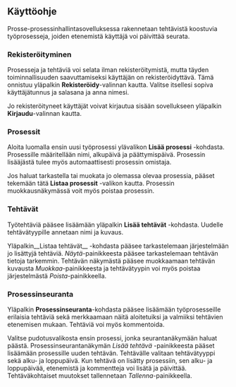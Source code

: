 ## Käyttöohje

Prosse-prosessinhallintasovelluksessa rakennetaan tehtävistä koostuvia työprosesseja, joiden etenemistä käyttäjä voi päivittää seurata. 

### Rekisteröityminen
Prosesseja ja tehtäviä voi selata ilman rekisteröitymistä, mutta täyden toiminnallisuuden saavuttamiseksi käyttäjän on rekisteröidyttävä. Tämä onnistuu yläpalkin __Rekisteröidy__-valinnan kautta. Valitse itsellesi sopiva käyttäjätunnus ja salasana ja anna nimesi.

Jo rekisteröityneet käyttäjät voivat kirjautua sisään sovellukseen yläpalkin __Kirjaudu__-valinnan kautta. 

### Prosessit
Aloita luomalla ensin uusi työprosessi ylävalikon __Lisää prosessi__ -kohdasta. Prosessille määritellään nimi, alkupäivä ja päättymispäivä. Prosessin lisääjästä tulee myös automaattisesti prosessin omistaja. 

Jos haluat tarkastella tai muokata jo olemassa olevaa prosessia, pääset tekemään tätä __Listaa prosessit__ -valikon kautta. Prosessin muokkausnäkymässä voit myös poistaa prosessin.

### Tehtävät
Työtehtäviä pääsee lisäämään yläpalkin __Lisää tehtävät__ -kohdasta. Uudelle tehtävätyypille annetaan nimi ja kuvaus. 

Yläpalkin__Listaa tehtävät__ -kohdasta pääsee tarkastelemaan järjestelmään jo lisättyjä tehtäviä. _Näytä_-painikkeesta pääsee tarkastelemaan tehtävän tietoja tarkemmin. Tehtävän näkymästä pääsee muokkaamaan tehtävän kuvausta _Muokkaa_-painikkeesta ja tehtävätyypin voi myös poistaa järjestelmästä _Poista_-painikkeella. 

### Prosessinseuranta
Yläpalkin __Prosessinseuranta__-kohdasta pääsee lisäämään työprosesseille erilaisia tehtäviä sekä merkkaamaan näitä aloitetuiksi ja valmiiksi tehtävien etenemisen mukaan. Tehtäviä voi myös kommentoida. 

Valitse pudotusvalikosta ensin prosessi, jonka seurantanäkymään haluat päästä. Prosessinseurantanäkymän _Lisää tehtävä_ -painikkeesta pääset lisäämään prosessille uuden tehtävän. Tehtävälle valitaan tehtävätyyppi sekä alku- ja loppupäivä. Kun tehtävä on lisätty prosessiin, sen alku- ja loppupäivää, etenemistä ja kommentteja voi lisätä ja päivittää. Tehtäväkohtaiset muutokset tallennetaan _Tallenna_-painikkeella. 
